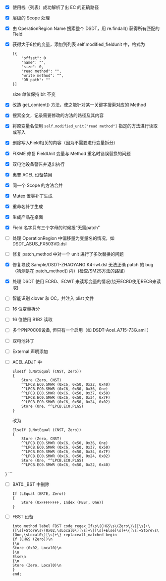 - [x] 使用栈（列表）成功解析了出 EC 的正确路径
- [x] 层级的 Scope 处理
- [x] 由 OperationRegion Name 搜索整个 DSDT，用 re.findall() 获得所有匹配的 Field
- [x] 获得大于8位的变量，添加到列表 self.modified_fieldunit 中，格式为
    ```
    [{
        "offset": 0
        "name": "",
        "size": 0,
        "read method": "",
        "write method": "",
        "OR path": ""
    }]
    ```
    size 单位保持 bit 不变
- [x] 改造 get_content() 方法，使之能针对某一关键字搜索对应的 Method
- [x] 搜索全文，记录需要修改的方法的路径及其内容
- [x] 将原变量名使用 `self.modified_unit["read method"]` 指定的方法进行读取或写入
- [x] 删除写入Field相关的内容（因为不需要进行变量拆分）
- [x] FIXME 修复 FieldUnit 变量与 Method 重名时错误替换的问题
- [x] 双电池设备警告并退出执行
- [x] 惠普 ACEL 设备禁用
- [x] 同一个 Scope 的方法合并
- [x] Mutex 置零补丁生成
- [x] 重命名补丁生成
- [x] 生成产品在桌面
- [x] Field 名字只有三个字母的时候报“无需patch”
- [ ] 处理 OperationRegion 中偏移量为变量名的情况，如 DSDT_ASUS_FX503VD.dsl
- [ ] 修复 patch_method 中对一个 unit 进行了多次替换的问题
- [x] 修复导致 Sample/DSDT-ZHAOYANG K4-iwl.dsl 无法正确 patch 的 bug（猜测是在 patch_method() 内）(检查/SM2S方法的路径)
- [x] 处理 DSDT 使用 ECRD、ECWT 来读写变量的情况(绕开ECRD使用RECB来读取)
- [ ] 智能识别 clover 和 OC，并注入 plist 文件
- [ ] 16 位变量拆分
- [ ] 16 位使用 B1B2 读取
- [ ] 多个PNP0C09设备, 但只有一个启用（如 DSDT-Acel_A715-73G.aml ）
- [ ] 双电池补丁
- [ ] External 声明添加

- [ ] ACEL.ADJT 中
    ```assembly
    ElseIf (LNotEqual (CNST, Zero))
    {
        Store (Zero, CNST)
        ^^LPCB.EC0.SMWR (0xC6, 0x50, 0x22, 0x40)
        ^^LPCB.EC0.SMWR (0xC6, 0x50, 0x36, One)
        ^^LPCB.EC0.SMWR (0xC6, 0x50, 0x37, 0x50)
        ^^LPCB.EC0.SMWR (0xC6, 0x50, 0x34, 0x7F)
        ^^LPCB.EC0.SMWR (0xC6, 0x50, 0x24, 0x02)
        Store (One, ^^LPCB.EC0.PLGS)
    }
    ```
    改为
    ```assembly
    ElseIf (LNotEqual (CNST, Zero))
    {
        Store (Zero, CNST)
        ^^LPCB.EC0.SMWR (0xC6, 0x50, 0x36, One)
        ^^LPCB.EC0.SMWR (0xC6, 0x50, 0x37, 0x50)
        ^^LPCB.EC0.SMWR (0xC6, 0x50, 0x34, 0x7F)
        ^^LPCB.EC0.SMWR (0xC6, 0x50, 0x24, 0x02)
        Store (One, ^^LPCB.EC0.PLGS)
        ^^LPCB.EC0.SMWR (0xC6, 0x50, 0x22, 0x40)
}
    ```

- [ ] BAT0._BST 中删除
    ```
    If (LEqual (BRTE, Zero))
    {
        Store (0xFFFFFFFF, Index (PBST, One))
    }
    ```

- [ ] FBST 设备
    ```
    into method label FBST code_regex If\s\(CHGS\s\(Zero\)\)[\s]+\{[\s]+Store\s\(0x02,\sLocal0\)[\s]+\}[\s]+Else[\s]+\{[\s]+Store\s\(One,\sLocal0\)[\s]+\} replaceall_matched begin
    If (CHGS (Zero))\n
    {\n
    Store (0x02, Local0)\n
    }\n
    Else\n
    {\n
    Store (Zero, Local0)\n
    }
    end;
```
